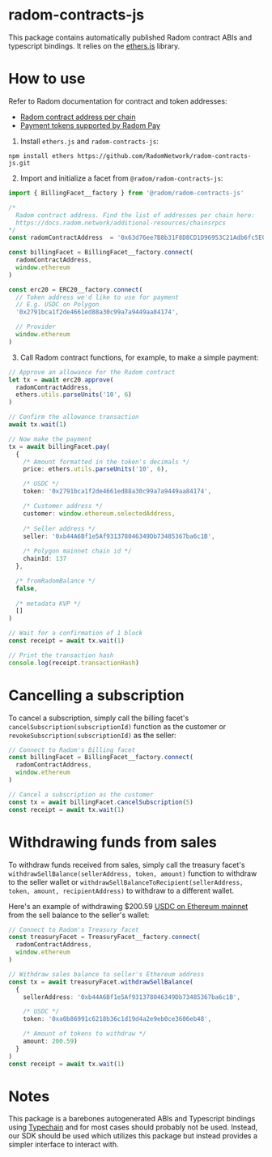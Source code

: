 # radom-contracts-js
This package contains automatically published Radom contract ABIs and typescript bindings. It relies on the [ethers.js](https://github.com/ethers-io/ethers.js/) library.

# How to use
Refer to Radom documentation for contract and token addresses:

* [Radom contract address per chain](https://docs.radom.network/additional-resources/chainsrpcs)
* [Payment tokens supported by Radom Pay](https://docs.radom.network/additional-resources/chainstokens)

1. Install `ethers.js` and `radom-contracts-js`:
```
npm install ethers https://github.com/RadomNetwork/radom-contracts-js.git
```

2. Import and initialize a facet from `@radom/radom-contracts-js`:
```typescript
import { BillingFacet__factory } from '@radom/radom-contracts-js'

/*
  Radom contract address. Find the list of addresses per chain here:
  https://docs.radom.network/additional-resources/chainsrpcs
*/
const radomContractAddress  = '0x63d76ee7B8b31F8D8CD1D96953C21Adb6fc5E028'

const billingFacet = BillingFacet__factory.connect(
  radomContractAddress,
  window.ethereum
)

const erc20 = ERC20__factory.connect(
  // Token address we'd like to use for payment
  // E.g. USDC on Polygon
  '0x2791bca1f2de4661ed88a30c99a7a9449aa84174',

  // Provider
  window.ethereum
)
```

3. Call Radom contract functions, for example, to make a simple payment:
```typescript
// Approve an allowance for the Radom contract
let tx = await erc20.approve(
  radomContractAddress,
  ethers.utils.parseUnits('10', 6)
)

// Confirm the allowance transaction
await tx.wait(1)

// Now make the payment
tx = await billingFacet.pay(
  {
    /* Amount formatted in the token's decimals */
    price: ethers.utils.parseUnits('10', 6),

    /* USDC */
    token: '0x2791bca1f2de4661ed88a30c99a7a9449aa84174',

    /* Customer address */
    customer: window.ethereum.selectedAddress,
    
    /* Seller address */
    seller: '0xb44A6Bf1e5Af931378046349Db73485367ba6c1B',
    
    /* Polygon mainnet chain id */
    chainId: 137
  },

  /* fromRadomBalance */
  false,
  
  /* metadata KVP */
  []
)

// Wait for a confirmation of 1 block
const receipt = await tx.wait(1)

// Print the transaction hash
console.log(receipt.transactionHash)
```

# Cancelling a subscription
To cancel a subscription, simply call the billing facet's `cancelSubscription(subscriptionId)` function as the customer or `revokeSubscription(subscriptionId)` as the seller:
```typescript
// Connect to Radom's Billing facet
const billingFacet = BillingFacet__factory.connect(
  radomContractAddress,
  window.ethereum
)

// Cancel a subscription as the customer
const tx = await billingFacet.cancelSubscription(5)
const receipt = await tx.wait(1)
```

# Withdrawing funds from sales
To withdraw funds received from sales, simply call the treasury facet's `withdrawSellBalance(sellerAddress, token, amount)` function to withdraw to the seller wallet or `withdrawSellBalanceToRecipient(sellerAddress, token, amount, recipientAddress)` to withdraw to a different wallet.

Here's an example of withdrawing $200.59 [USDC on Ethereum mainnet](https://etherscan.io/token/0xa0b86991c6218b36c1d19d4a2e9eb0ce3606eb48) from the sell balance to the seller's wallet:
```typescript
// Connect to Radom's Treasury facet
const treasuryFacet = TreasuryFacet__factory.connect(
  radomContractAddress,
  window.ethereum
)

// Withdraw sales balance to seller's Ethereum address
const tx = await treasuryFacet.withdrawSellBalance(
  {
    sellerAddress: '0xb44A6Bf1e5Af931378046349Db73485367ba6c1B',

    /* USDC */
    token: '0xa0b86991c6218b36c1d19d4a2e9eb0ce3606eb48',

    /* Amount of tokens to withdraw */
    amount: 200.59)
  }
)
const receipt = await tx.wait(1)
```

# Notes
This package is a barebones autogenerated ABIs and Typescript bindings using [Typechain](https://www.npmjs.com/package/@typechain/hardhat) and for most cases should probably not be used. Instead, our SDK should be used which utilizes this package but instead provides a simpler interface to interact with.